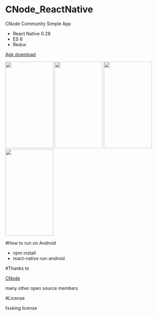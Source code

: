 # CNode_ReactNative
CNode Community Simple  App 
 * React Native 0.28
 * ES 6
 * Redux

<p><a href="https://github.com/xiDaiDai/Nodist_RN/blob/master/apk/cnode_v3.apk">Apk download</a>
 
<p><img src="https://github.com/xiDaiDai/Nodist_RN/blob/master/screenshots/device-2016-07-06-175119.png" height="270" width="150" />
<img src="https://github.com/xiDaiDai/Nodist_RN/blob/master/screenshots/device-2016-07-06-175328.png" height="270" width="150" />
<img src="https://github.com/xiDaiDai/Nodist_RN/blob/master/screenshots/device-2016-07-06-175532.png" height="270" width="150" />
<img src="https://github.com/xiDaiDai/Nodist_RN/blob/master/screenshots/device-2016-07-06-175650.png" height="270" width="150" />
</p>
<p> 

#How to run on Android
* npm install
* react-native run-android

#Thanks to
<p><a href="https://cnodejs.org/">CNode</a>
<p>many other open source members

 

#License
<p>fxxking license


